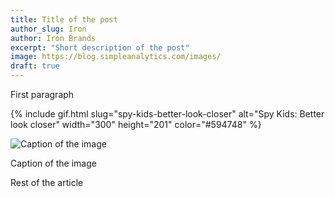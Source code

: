 ```yaml
---
title: Title of the post
author_slug: Iron
author: Iron Brands
excerpt: "Short description of the post"
image: https://blog.simpleanalytics.com/images/
draft: true
---
```


First paragraph

{% include gif.html slug="spy-kids-better-look-closer" alt="Spy Kids: Better look closer" width="300" height="201" color="#594748" %}

<img src="https://assets.simpleanalytics.com/blog/google-alternatives/google-analytics-dashboard.png" alt="Caption of the image" class="border" />
<p class="caption" markdown="1">
  Caption of the image
</p>

Rest of the article
